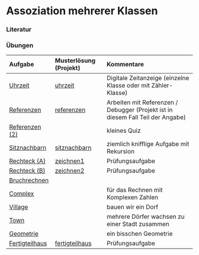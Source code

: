 # Assoziation mehrerer Klassen #

### Literatur ###

### Übungen ###
| **Aufgabe** | **Musterlösung (Projekt)** | **Kommentare** |
|:------------|:----------------------------|:---------------|
| [Uhrzeit](uebung_assoziation_uhrzeit.md) |   [uhrzeit](http://code.google.com/p/pr-gse/source/browse/#svn/trunk/uebungen/musterloesungen/src/uhrzeit) | Digitale Zeitanzeige (einzelne Klasse oder mit Zähler-Klasse) |
| [Referenzen](uebung_assoziation_referenzen.md) |   [referenzen](http://pr-gse.googlecode.com/svn/trunk/uebungen/musterloesungen/src/referenzen) | Arbeiten mit Referenzen / Debugger (Projekt ist in diesem Fall Teil der Angabe) |
| [Referenzen (2)](uebung_assoziation_referenzen_2.md) |                             | kleines Quiz   |
| [Sitznachbarn](uebung_assoziation_sitznachbarn.md) |   [sitznachbarn](http://code.google.com/p/pr-gse/source/browse/#svn/trunk/uebungen/musterloesungen/src/sitznachbarn) | ziemlich knifflige Aufgabe mit Rekursion |
| [Rechteck (A)](uebung_assoziation_rechteck_A.md) |   [zeichnen1](http://code.google.com/p/pr-gse/source/browse/#svn/trunk/uebungen/musterloesungen/src/zeichnen1) | Prüfungsaufgabe |
| [Rechteck (B)](uebung_assoziation_rechteck_B.md) |   [zeichnen2](http://code.google.com/p/pr-gse/source/browse/#svn/trunk/uebungen/musterloesungen/src/zeichnen2) | Prüfungsaufgabe |
| [Bruchrechnen](uebung_assoziation_bruch.md) |                             |                |
| [Complex](uebung_assoziation_complex.md) |                             | für das Rechnen mit Komplexen Zahlen |
| [Village](uebung_assoziation_village.md) |                             | bauen wir ein Dorf |
| [Town](uebung_assoziation_town.md) |                             | mehrere Dörfer wachsen zu einer Stadt zusammen |
| [Geometrie](uebung_assoziation_geometrie.md) |                             | ein bisschen Geometrie |
| [Fertigteilhaus](uebung_assoziation_fertigteilhaus.md) | [fertigteilhaus](http://code.google.com/p/pr-gse/source/browse/#svn/trunk/uebungen/musterloesungen/src/fertigteilhaus) | Prüfungsaufgabe |